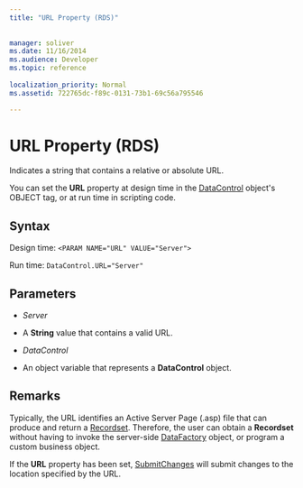 ```yaml
---
title: "URL Property (RDS)"
 
 
manager: soliver
ms.date: 11/16/2014
ms.audience: Developer
ms.topic: reference
  
localization_priority: Normal
ms.assetid: 722765dc-f89c-0131-73b1-69c56a795546

---
```


# URL Property (RDS)

Indicates a string that contains a relative or absolute URL.
  
You can set the **URL** property at design time in the [DataControl](datacontrol-object-rds.md) object's OBJECT tag, or at run time in scripting code. 
  
## Syntax

Design time:  `<PARAM NAME="URL" VALUE="Server">`
  
Run time:  `DataControl.URL="Server"`
  
## Parameters

-  *Server* 
    
- A **String** value that contains a valid URL. 
    
-  *DataControl* 
    
- An object variable that represents a **DataControl** object. 
    
## Remarks

Typically, the URL identifies an Active Server Page (.asp) file that can produce and return a [Recordset](recordset-object-ado.md). Therefore, the user can obtain a **Recordset** without having to invoke the server-side [DataFactory](datafactory-object-rdsserver.md) object, or program a custom business object. 
  
If the **URL** property has been set, [SubmitChanges](submitchanges-method-rds.md) will submit changes to the location specified by the URL. 
  


